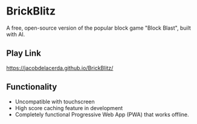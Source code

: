 # BrickBlitz
A free, open-source version of the popular block game "Block Blast", built with AI.

## Play Link
https://jacobdelacerda.github.io/BrickBlitz/

## Functionality
- Uncompatible with touchscreen
- High score caching feature in development
- Completely functional Progressive Web App (PWA) that works offline.
